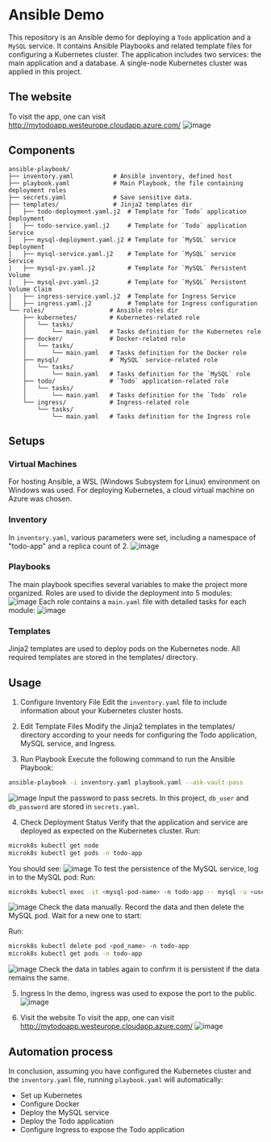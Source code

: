 # Ansible Demo

This repository is an Ansible demo for deploying a `Todo` application and a `MySQL` service. It contains Ansible Playbooks and related template files for configuring a Kubernetes cluster. The application includes two services: the main application and a database. A single-node Kubernetes cluster was applied in this project.

## The website
To visit the app, one can visit http://mytodoapp.westeurope.cloudapp.azure.com/
![image](https://github.com/user-attachments/assets/eee81704-4cf5-4c13-8e5e-58d3c06ac5c4)

## Components

```plaintext
ansible-playbook/
├── inventory.yaml           # Ansible inventory, defined host
├── playbook.yaml            # Main Playbook, the file containing deployment roles
├── secrets.yaml             # Save sensitive data.
├── templates/               # Jinja2 templates dir
│   ├── todo-deployment.yaml.j2  # Template for `Todo` application Deployment
│   ├── todo-service.yaml.j2     # Template for `Todo` application Service
│   ├── mysql-deployment.yaml.j2 # Template for `MySQL` service Deployment
│   ├── mysql-service.yaml.j2    # Template for `MySQL` service Service
|   ├── mysql-pv.yaml.j2         # Template for `MySQL` Persistent Volume
|   ├── mysql-pvc.yaml.j2        # Template for `MySQL` Persistent Volume Claim
|   ├── ingress-service.yaml.j2  # Template for Ingress Service
│   ├── ingress.yaml.j2          # Template for Ingress configuration
└── roles/                  # Ansible roles dir
    ├── kubernetes/         # Kubernetes-related role
    │   └── tasks/
    │       └── main.yaml   # Tasks definition for the Kubernetes role
    ├── docker/             # Docker-related role
    │   └── tasks/
    │       └── main.yaml   # Tasks definition for the Docker role
    ├── mysql/              # `MySQL` service-related role
    │   └── tasks/
    │       └── main.yaml   # Tasks definition for the `MySQL` role
    ├── todo/               # `Todo` application-related role
    │   └── tasks/
    │       └── main.yaml   # Tasks definition for the `Todo` role
    └── ingress/            # Ingress-related role
        └── tasks/
            └── main.yaml   # Tasks definition for the Ingress role
```
## Setups
### Virtual Machines
For hosting Ansible, a WSL (Windows Subsystem for Linux) environment on Windows was used. For deploying Kubernetes, a cloud virtual machine on Azure was chosen.

### Inventory
In `inventory.yaml`, various parameters were set, including a namespace of "todo-app" and a replica count of 2.
![image](https://github.com/user-attachments/assets/c8916aaa-1bdd-45a2-aa32-67533cb451cb)

### Playbooks
The main playbook specifies several variables to make the project more organized. Roles are used to divide the deployment into 5 modules:
![image](https://github.com/user-attachments/assets/6fd3e53d-095a-4e03-b5a1-eeb4a4fc249f)
Each role contains a `main.yaml` file with detailed tasks for each module:
![image](https://github.com/user-attachments/assets/c567e77b-266f-4d31-97ac-791992b9c1ec)

### Templates
Jinja2 templates are used to deploy pods on the Kubernetes node. All required templates are stored in the templates/ directory.

## Usage
1. Configure Inventory File
Edit the `inventory.yaml` file to include information about your Kubernetes cluster hosts.
2. Edit Template Files
Modify the Jinja2 templates in the templates/ directory according to your needs for configuring the Todo application, MySQL service, and Ingress.

3. Run Playbook
Execute the following command to run the Ansible Playbook:
```bash
ansible-playbook -i inventory.yaml playbook.yaml --ask-vault-pass
```
![image](https://github.com/user-attachments/assets/6cf5ec0b-7d30-4627-861f-6db8d94f174f)
Input the password to pass secrets. In this project, `db_user` and `db_password` are stored in `secrets.yaml`.

4. Check Deployment Status
Verify that the application and service are deployed as expected on the Kubernetes cluster.
Run:
```bash
microk8s kubectl get node
microk8s kubectl get pods -n todo-app
```
You should see:
![image](https://github.com/user-attachments/assets/5a596748-7e6c-400b-a652-e61ee6f8ea98)
To test the persistence of the MySQL service, log in to the MySQL pod:
Run:
```bash
microk8s kubectl exec -it <mysql-pod-name> -n todo-app -- mysql -u <user> -p<password>
```
![image](https://github.com/user-attachments/assets/dae312d8-9c7e-41eb-8734-3ffef7f269ca)
Check the data manually. Record the data and then delete the MySQL pod. Wait for a new one to start:

Run:
```bash
microk8s kubectl delete pod <pod_name> -n todo-app
microk8s kubectl get pods -n todo-app
```
![image](https://github.com/user-attachments/assets/8d1c7865-89b4-45ce-ad14-db3421083fdb)
Check the data in tables again to confirm it is persistent if the data remains the same.

5. Ingress
In the demo, ingress was used to expose the port to the public.
![image](https://github.com/user-attachments/assets/f78eac13-b8cc-43fd-bc88-ef9c054122d2)


7. Visit the website
To visit the app, one can visit http://mytodoapp.westeurope.cloudapp.azure.com/
![image](https://github.com/user-attachments/assets/eee81704-4cf5-4c13-8e5e-58d3c06ac5c4)

## Automation process
In conclusion, assuming you have configured the Kubernetes cluster and the `inventory.yaml` file, running `playbook.yaml` will automatically:
- Set up Kubernetes
- Configure Docker
- Deploy the MySQL service
- Deploy the Todo application
- Configure Ingress to expose the Todo application
